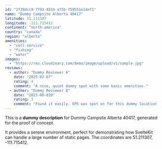 ```yaml
---
id: "2f39dcc9-7f93-4524-af5b-f59551e14ef1"
name: "Dummy Campsite Alberta 40417"
latitude: 51.211307
longitude: -111.715412
continent: "north-america"
country: "canada"
region: "alberta"
amenities:
  - "cell-service"
  - "fishing"
  - "water"
images:
  - "https://res.cloudinary.com/demo/image/upload/v1/sample.jpg"
reviews:
  - author: "Dummy Reviewer A"
    date: "2025-02-07"
    rating: 4
    comment: "A nice, quiet dummy spot with some basic amenities."
  - author: "Dummy Reviewer B"
    date: "2025-08-020"
    rating: 3
    comment: "Found it easily. GPS was spot on for this dummy location."
---
```


This is a **dummy description** for Dummy Campsite Alberta 40417, generated for the proof of concept.

It provides a serene environment, perfect for demonstrating how SvelteKit can handle a large number of static pages. The coordinates are 51.211307, -111.715412.
